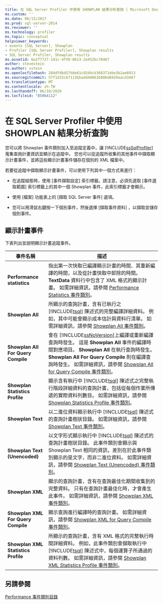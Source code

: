 ```yaml
---
title: 在 SQL Server Profiler 中使用 SHOWPLAN 結果分析查詢 | Microsoft Docs
ms.custom: ''
ms.date: 06/13/2017
ms.prod: sql-server-2014
ms.reviewer: ''
ms.technology: profiler
ms.topic: conceptual
helpviewer_keywords:
- events [SQL Server], Showplan
- Profiler [SQL Server Profiler], Showplan results
- SQL Server Profiler, Showplan results
ms.assetid: 6a2f7727-141c-4f59-8613-2e452bc78467
author: stevestein
ms.author: sstein
ms.openlocfilehash: 284dfdbd57dde61c92d4cb368371ebe3b1ae6913
ms.sourcegitcommit: 57f1d15c67113bbadd40861b886d6929aacd3467
ms.translationtype: MT
ms.contentlocale: zh-TW
ms.lasthandoff: 06/18/2020
ms.locfileid: "85064112"
---
```

# <a name="analyze-queries-with-showplan-results-in-sql-server-profiler"></a>在 SQL Server Profiler 中使用 SHOWPLAN 結果分析查詢
  您可以將 Showplan 事件類別加入至追蹤定義中，讓 [!INCLUDE[ssSqlProfiler](../../includes/sssqlprofiler-md.md)] 蒐集查詢計畫資訊並顯示在追蹤中。 您也可以從追蹤所收集的其他事件中擷取顯示計畫事件，並將這些顯示計畫事件儲存在個別的 XML 檔案中。  
  
 若要從追蹤中擷取顯示計畫事件，可以使用下列其中一個方式來進行：  
  
-   在追蹤組態時，使用 [事件擷取設定]  索引標籤。請注意，必須先選取 [事件選取範圍]  索引標籤上的其中一個 Showplan 事件，此索引標籤才會顯示。  
  
-   使用 [檔案]  功能表上的 [擷取 SQL Server 事件]  選項。  
  
-   您可以用滑鼠右鍵按一下個別事件，然後選擇 [擷取事件資料]  ，以擷取並儲存個別事件。  
  
## <a name="showplan-events"></a>顯示計畫事件  
 下表列出並說明顯示計畫追蹤事件。  
  
|事件名稱|描述|  
|----------------|-----------------|  
|**Performance statistics**|指出第一次快取已編譯顯示計畫的時間、其重新編譯的時間，以及從計畫快取中卸除的時間。 **TextData** 資料行中包含了 XML 格式的顯示計畫。 如需詳細資訊，請參閱 [Performance Statistics 事件類別](../../relational-databases/event-classes/performance-statistics-event-class.md)。|  
|**Showplan All**|所顯示的查詢計畫，含有已執行之 [!INCLUDE[tsql](../../includes/tsql-md.md)] 陳述式的完整編譯詳細資料。 例如，其中可能會顯示成本估計與資料行清單。 如需詳細資訊，請參閱 [Showplan All 事件類別](../../relational-databases/event-classes/showplan-all-event-class.md)。|  
|**Showplan All For Query Compile**|會在 [!INCLUDE[ssNoVersion](../../includes/ssnoversion-md.md)]上編譯或重新編譯查詢時發生。 這是 **Showplan All** 事件的編譯時間對應項目。 **Showplan All** 在執行查詢時發生。 **Showplan All For Query Compile** 則在編譯查詢時發生。 如需詳細資訊，請參閱 [Showplan All for Query Compile 事件類別](../../relational-databases/event-classes/showplan-all-for-query-compile-event-class.md)。|  
|**Showplan Statistics Profile**|顯示含有執行中 [!INCLUDE[tsql](../../includes/tsql-md.md)] 陳述式之完整執行階段詳細資料的查詢計畫，包括從每個作業所傳遞的實際資料列數目。 如需詳細資訊，請參閱 [Showplan Statistics Profile 事件類別](../../relational-databases/event-classes/showplan-statistics-profile-event-class.md)。|  
|**Showplan Text**|以二進位資料顯示執行中 [!INCLUDE[tsql](../../includes/tsql-md.md)] 陳述式的查詢計畫樹狀目錄。 如需詳細資訊，請參閱 [Showplan Text 事件類別](../../relational-databases/event-classes/showplan-text-event-class.md)。|  
|**Showplan Text (Unencoded)**|以文字形式顯示執行中 [!INCLUDE[tsql](../../includes/tsql-md.md)] 陳述式的查詢計畫樹狀目錄。 此事件類別會顯示與 Showplan Text 相同的資訊，差別在於此事件類別顯示的是文字，而非二進位資料。 如需詳細資訊，請參閱 [Showplan Text &#40;Unencoded&#41; 事件類別](../../relational-databases/event-classes/showplan-text-unencoded-event-class.md)。|  
|**Showplan XML**|顯示的查詢計畫，含有在查詢最佳化期間收集到的完整資料。 只有在查詢計畫最佳化時，才會產生此事件。 如需詳細資訊，請參閱 [Showplan XML 事件類別](../../relational-databases/event-classes/showplan-xml-event-class.md)。|  
|**Showplan XML For Query Compile**|顯示查詢進行編譯時的查詢計畫。 如需詳細資訊，請參閱 [Showplan XML for Query Compile 事件類別](../../relational-databases/event-classes/showplan-xml-for-query-compile-event-class.md)。|  
|**Showplan XML Statistics Profile**|所顯示的查詢計畫，含有 XML 格式的完整執行時間詳細資料。 例如，此事件類別會擷取執行中 [!INCLUDE[tsql](../../includes/tsql-md.md)] 陳述式中，每個運算子所通過的資料列數。 如需詳細資訊，請參閱 [Showplan XML Statistics Profile 事件類別](../../relational-databases/event-classes/showplan-xml-statistics-profile-event-class.md)。|  
  
## <a name="see-also"></a>另請參閱  
 [Performance 事件類別目錄](../../relational-databases/event-classes/performance-event-category.md)  
  
  
